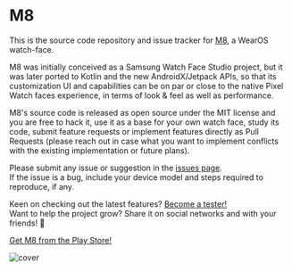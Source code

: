 # M8

This is the source code repository and issue tracker for 
[M8](https://play.google.com/store/apps/details?id=dev.rdnt.m8face), a WearOS watch-face.

M8 was initially conceived as a Samsung Watch Face Studio project, but it was later ported to
Kotlin and the new AndroidX/Jetpack APIs, so that its customization UI and capabilities can be on
par or close to the native Pixel Watch faces experience, in terms of look & feel as well as
performance.

M8's source code is released as open source under the MIT license and you are free to hack it,
use it as a base for your own watch face, study its code, submit feature requests or implement
features directly as Pull Requests (please reach out in case what you want to implement conflicts
with the existing implementation or future plans).

Please submit any issue or suggestion in the
[issues page](https://github.com/rdnt/m8/issues).  
If the issue is a bug, include your device model and steps required to reproduce, if any.

Keen on checking out the latest features?
[Become a tester!](https://play.google.com/apps/testing/dev.rdnt.m8face)  
Want to help the project grow? Share it on social networks and with your friends! 🥰

[Get M8 from the Play Store!](https://play.google.com/store/apps/details?id=dev.rdnt.m8face)

<!-- ![cover](https://user-images.githubusercontent.com/17600197/213029406-018a5c66-726a-4bb5-92b0-723fb922da9f.png) -->

![cover](https://github.com/rdnt/m8/assets/17600197/1322fa27-0ef5-499f-987f-763bfb601670)
